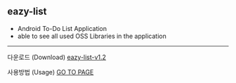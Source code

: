 ## eazy-list

- Android To-Do List Application
- able to see all used OSS Libraries in the application

------------------------------------------------

다운로드 (Download)
[eazy-list-v1.2](https://github.com/wyuinche/eazy-list/releases/tag/v1.2)

사용방법 (Usage)
[GO TO PAGE](./HELP.md)
